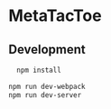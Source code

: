 # MetaTacToe

## Development

```sh
  npm install
```

```sh
npm run dev-webpack
npm run dev-server
```
